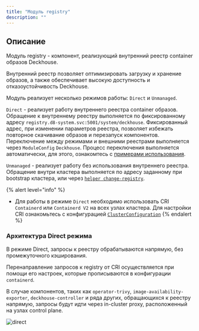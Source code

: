 ```yaml
---
title: "Модуль registry"
description: ""
---
```


## Описание

Модуль registry - компонент, реализующий внутренний реестр container образов Deckhouse.

Внутренний реестр позволяет оптимизировать загрузку и хранение образов, а также обеспечивает высокую доступность и отказоустойчивость Deckhouse.

Модуль реализует несколько режимов работы: `Direct` и `Unmanaged`.

`Direct` - реализует работу внутреннего реестра container образов. Обращение к внутреннему реестру выполняется по фиксированному адресу `registry.d8-system.svc:5001/system/deckhouse`. Фиксированный адрес, при изменении параметров реестра, позволяет избежать повторное скачивание образов и перезапуск компонентов. Переключение между режимами и внешними реестрами выполняется через `ModuleConfig` `Deckhouse`. Процесс переключения выполняется автоматически, для этого, ознакомтесь с [примерами использования](./examples.html).

`Unmanaged` - реализует работу без использования внутреннего реестра. Обращение внутри кластера выполняется по адресу заданному при bootstrap кластера, или через [`helper change-registry`](/products/kubernetes-platform/documentation/v1/deckhouse-faq.html#как-переключить-работающий-кластер-deckhouse-на-использование-стороннего-registry).

{% alert level="info" %}
- Для работы в режиме `Direct` необходимо использовать CRI `Containerd` или `Containerd V2` на всех узлах кластера. Для настройки CRI ознакомьтесь с конфигурацией [`ClusterConfiguration`](/products/kubernetes-platform/documentation/v1/installing/configuration.html#clusterconfiguration)
{% endalert %}

### Архитектура Direct режима

В режиме Direct, запросы к реестру обрабатываются напрямую, без промежуточного кэширования.

Перенаправление запросов к registry от CRI осуществляется при помощи его настроек, которые прописываются в конфигурации `containerd`.

В случае компонентов, таких как `operator-trivy`, `image-availability-exporter`, `deckhouse-controller` и ряда других, обращающихся к реестру напрямую, запросы будут идти через in-cluster proxy, расположенный на узлах control plane.

<!--- Source: mermaid code from docs/internal/DIRECT.md --->
![direct](../../images/registry-module/direct.png)

<!-- ### Proxy режим
Данный режим позволяет registry выступать в качестве промежуточного прокси-сервера между клиентом и удалённым реестром, оптимизируя доступ к часто используемым образам и уменьшая нагрузку на сеть.
Запуск кеширующего Proxy реестра осуществляется виде статических подов на узлах control plane. Для обеспечения высокой доступности к кеширующему Proxy, используется балансировщик установленный на каждый узел кластера.
Обращение к Proxy registry от CRI осуществляется через балансировщик. Настройки для обращения к балансировщику прописываются в конфигурации `containerd`.
В случае компонентов, обращающихся к реестру напрямую, таких как `operator-trivy`, `image-availability-exporter`, `deckhouse-controller` и ряда других, обращения будут идти также через кеширующий Proxy реестр. -->

<!-- ### Local режим
Данный режим позволяет создавать локальную копию registry внутри кластера. Образы из удалённого реестра полностью скопированы в локальное хранилище.
Работа локального registry идентична работы кеширующего proxy. Запуск локального registry осуществляется в виде статических подов на узлах control plane. Для обеспечения высокой доступности к локальному registry, используется балансировщик установленный на каждый узел кластера.
Обращение к локальному registry от CRI осуществляется через балансировщик. Настройки для обращения к балансировщику прописываются в конфигурации `containerd`.
В случае компонентов, обращающихся к реестру напрямую, таких как `operator-trivy`, `image-availability-exporter`, `deckhouse-controller` и ряда других, обращения будут идти также в локальный реестр.
Для наполнения локального registry образами используется инструмент d8.
-->
